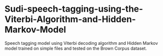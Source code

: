 # Sudi-speech-tagging-using-the-Viterbi-Algorithm-and-Hidden-Markov-Model
Speech tagging model using Viterbi decoding algorithm and Hidden Markov model trained on simple files and tested on the Brown Corpus dataset.
